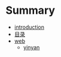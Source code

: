 # Summary

* [introduction](README.md)
* [目录](mu_lu.md)
* [web](.web/web.md)
   * [yinyan](.web/yinyan.md)

